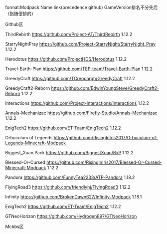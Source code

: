 format:Modpack Name  link(precedence github) GameVersion排名不分先后（指随便排的）

Github区

ThirdRebirth  https://github.com/Project-AT/ThirdRebirth 1.12.2

StarryNightPray  https://github.com/Project-StarryNight/StarryNight_Pray 1.12.2

Herodotus  https://github.com/ProjectHDS/Herodotus 1.12.2

Travel-Earth-Plan  https://github.com/TEP-team/Travel-Earth-Plan 1.12.2

GreedyCraft  https://github.com/TCreopargh/GreedyCraft 1.12.2

GreedyCraft2-Reborn  https://github.com/EdwinYoungSteve/GreedyCraft2-Reborn 1.12.2

Interactions  https://github.com/Project-Interactions/Interactions 1.12.2

Annals-Mechanizac  https://github.com/Firefly-Studio/Annals-Mechanizac 1.12.2

EnigTech2  https://github.com/ET-Team/EnigTech2 1.12.2

Orbuculum of Legends  https://github.com/RisingInIris2017/Orbuculum-of-Legends-Minecraft-Modpack

Biggest_Xuan Pack  https://github.com/BiggestXuan/BxP 1.12.2

Blessed-Or-Cursed  https://github.com/RisingInIris2017/Blessed-Or-Cursed-Minecraft-Modpack 1.12.2

Pandora  https://github.com/FunnyTea2233/ATP-Pandora 1.18.2

FlyingRoad3  https://github.com/friendlyhj/FlyingRoad3 1.12.2

Infinity  https://github.com/BrokenDawn627/Infinity-Modpack 1.18.1

EnigTech2  https://github.com/ET-Team/EnigTech2 1.12.2

GTNeoHorizon  https://github.com/Hydrogen897/GTNeoHorizon

Mcbbs区














